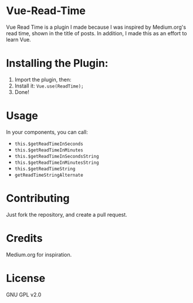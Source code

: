 # Vue-Read-Time
Vue Read Time is a plugin I made because I was inspired by Medium.org's read time, shown in the title of posts.
In addition, I made this as an effort to learn Vue.

# Installing the Plugin:
1. Import the plugin, then:
2. Install it: `Vue.use(ReadTime);`
3. Done!

# Usage

In your components, you can call:
* `this.$getReadTimeInSeconds`
* `this.$getReadTimeInMinutes`
* `this.$getReadTimeInSecondsString`
* `this.$getReadTimeInMinutesString`
* `this.$getReadTimeString`
* `getReadTimeStringAlternate`

# Contributing

Just fork the repository, and create a pull request.

# Credits

Medium.org for inspiration.

# License

GNU GPL v2.0